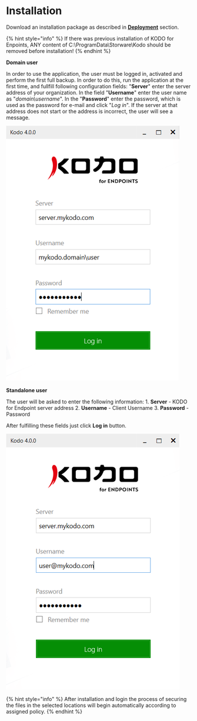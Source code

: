 # Installation

Download an installation package as described in [**Deployment**](../management/client-deployment/) section.

{% hint style="info" %}
If there was previous installation of KODO for Enpoints, ANY content of C:\ProgramData\Storware\Kodo should be removed before installation!
{% endhint %}

**Domain user**

In order to use the application, the user must be logged in, activated and perform the first full backup. In order to do this, run the application at the first time, and fullfill following configuration fields: "**Server**" enter the server address of your organization. In the field "**Username**" enter the user name as "_domain\username_". In the "**Password**" enter the password, which is used as the password for e-mail and click "_Log in_". If the server at that address does not start or the address is incorrect, the user will see a message.

![](../.gitbook/assets/kodologin.png)

**Standalone user**

The user will be asked to enter the following information: 1. **Server** - KODO for Endpoint server address 2. **Username** - Client Username 3. **Password** - Password

After fulfilling these fields just click **Log in** button.

![](../.gitbook/assets/kodologinstandalone.png)

{% hint style="info" %}
After installation and login the process of securing the files in the selected locations will begin automatically according to assigned policy.
{% endhint %}

